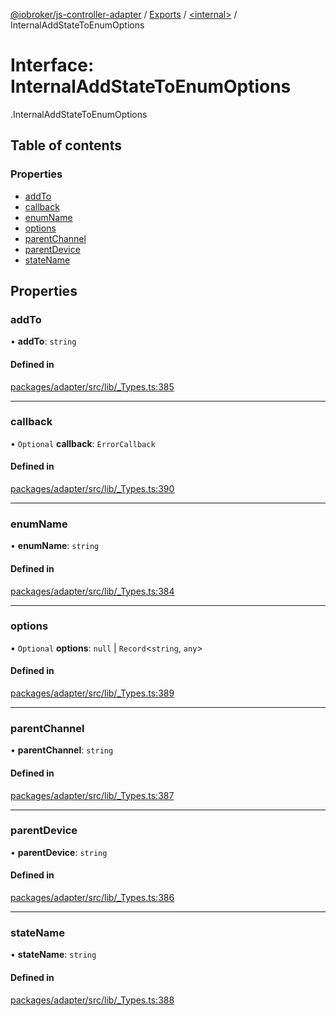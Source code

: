 [@iobroker/js-controller-adapter](../README.md) / [Exports](../modules.md) / [<internal\>](../modules/internal_.md) / InternalAddStateToEnumOptions

# Interface: InternalAddStateToEnumOptions

[<internal>](../modules/internal_.md).InternalAddStateToEnumOptions

## Table of contents

### Properties

- [addTo](internal_.InternalAddStateToEnumOptions.md#addto)
- [callback](internal_.InternalAddStateToEnumOptions.md#callback)
- [enumName](internal_.InternalAddStateToEnumOptions.md#enumname)
- [options](internal_.InternalAddStateToEnumOptions.md#options)
- [parentChannel](internal_.InternalAddStateToEnumOptions.md#parentchannel)
- [parentDevice](internal_.InternalAddStateToEnumOptions.md#parentdevice)
- [stateName](internal_.InternalAddStateToEnumOptions.md#statename)

## Properties

### addTo

• **addTo**: `string`

#### Defined in

[packages/adapter/src/lib/_Types.ts:385](https://github.com/ioBroker/ioBroker.js-controller/blob/b556621c/packages/adapter/src/lib/_Types.ts#L385)

___

### callback

• `Optional` **callback**: `ErrorCallback`

#### Defined in

[packages/adapter/src/lib/_Types.ts:390](https://github.com/ioBroker/ioBroker.js-controller/blob/b556621c/packages/adapter/src/lib/_Types.ts#L390)

___

### enumName

• **enumName**: `string`

#### Defined in

[packages/adapter/src/lib/_Types.ts:384](https://github.com/ioBroker/ioBroker.js-controller/blob/b556621c/packages/adapter/src/lib/_Types.ts#L384)

___

### options

• `Optional` **options**: ``null`` \| `Record`<`string`, `any`\>

#### Defined in

[packages/adapter/src/lib/_Types.ts:389](https://github.com/ioBroker/ioBroker.js-controller/blob/b556621c/packages/adapter/src/lib/_Types.ts#L389)

___

### parentChannel

• **parentChannel**: `string`

#### Defined in

[packages/adapter/src/lib/_Types.ts:387](https://github.com/ioBroker/ioBroker.js-controller/blob/b556621c/packages/adapter/src/lib/_Types.ts#L387)

___

### parentDevice

• **parentDevice**: `string`

#### Defined in

[packages/adapter/src/lib/_Types.ts:386](https://github.com/ioBroker/ioBroker.js-controller/blob/b556621c/packages/adapter/src/lib/_Types.ts#L386)

___

### stateName

• **stateName**: `string`

#### Defined in

[packages/adapter/src/lib/_Types.ts:388](https://github.com/ioBroker/ioBroker.js-controller/blob/b556621c/packages/adapter/src/lib/_Types.ts#L388)
